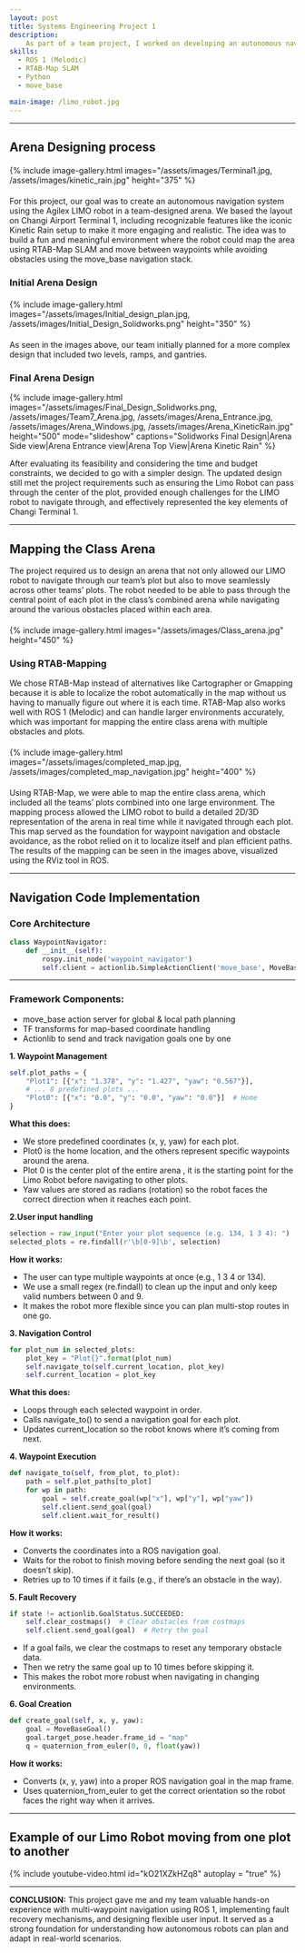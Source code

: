 ```yaml
---
layout: post
title: Systems Engineering Project 1
description:  
    As part of a team project, I worked on developing an autonomous navigation system for the Agilex LIMO robot within a custom-designed arena. Using the RTAB-Map SLAM approach, the robot was able to build a map of the environment and localize itself in real time. Waypoints for navigation were identified directly through the RTAB-Map interface, allowing us to set specific goal locations within the mapped environment. I contributed by writing Python code to enable the robot to follow these waypoints using ROS, while the move_base navigation stack handled global and local path planning to avoid obstacles and determine the most efficient route. This project gave me hands-on experience in mapping, waypoint navigation, and system integration with real-world robot hardware.
skills: 
  - ROS 1 (Melodic)
  - RTAB-Map SLAM
  - Python
  - move_base 

main-image: /limo_robot.jpg
---
```


---
## Arena Designing process
<div style="display: flex; justify-content: center; gap: 20px; flex-wrap: wrap; margin: 20px 0;">
  {% include image-gallery.html 
     images="/assets/images/Terminal1.jpg, /assets/images/kinetic_rain.jpg"  
     height="375" 
  %}
</div>

For this project, our goal was to create an autonomous navigation system using the Agilex LIMO robot in a team-designed arena. We based the layout on Changi Airport Terminal 1, including recognizable features like the iconic Kinetic Rain setup to make it more engaging and realistic. The idea was to build a fun and meaningful environment where the robot could map the area using RTAB-Map SLAM and move between waypoints while avoiding obstacles using the move_base navigation stack. 

### **Initial Arena Design**
<div style="display: flex; justify-content: center; gap: 20px; flex-wrap: wrap; margin: 20px 0;">
  {% include image-gallery.html 
     images="/assets/images/Initial_design_plan.jpg, /assets/images/Initial_Design_Solidworks.png" 
     height="350" 
  %}
</div>
As seen in the images above, our team initially planned for a more complex design that included two levels, ramps, and gantries. 

### **Final Arena Design**
<div class="arena-slideshow-container">

{% include image-gallery.html 
   images="/assets/images/Final_Design_Solidworks.png, /assets/images/Team7_Arena.jpg, /assets/images/Arena_Entrance.jpg, /assets/images/Arena_Windows.jpg, /assets/images/Arena_KineticRain.jpg"
   height="500"
   mode="slideshow"
   captions="Solidworks Final Design|Arena Side view|Arena Entrance view|Arena Top View|Arena Kinetic Rain"
%}
</div>
After evaluating its feasibility and considering the time and budget constraints, we decided to go with a simpler design. The updated design still met the project requirements such as ensuring the Limo Robot can pass through the center of the plot, provided enough challenges for the LIMO robot to navigate through, and effectively represented the key elements of Changi Terminal 1.


---
## Mapping the Class Arena
The project required us to design an arena that not only allowed our LIMO robot to navigate through our team’s plot but also to move seamlessly across other teams’ plots. The robot needed to be able to pass through the central point of each plot in the class’s combined arena while navigating around the various obstacles placed within each area.

<div style="display: flex; justify-content: center; gap: 20px; flex-wrap: wrap; margin: 20px 0;">
  {% include image-gallery.html 
     images="/assets/images/Class_arena.jpg" 
     height="450" 
  %}
</div>

### **Using RTAB-Mapping** 
We chose RTAB-Map instead of alternatives like Cartographer or Gmapping because it is able to localize the robot automatically in the map without us having to manually figure out where it is each time. RTAB-Map also works well with ROS 1 (Melodic) and can handle larger environments accurately, which was important for mapping the entire class arena with multiple obstacles and plots.

<div style="display: flex; justify-content: center; gap: 20px; flex-wrap: wrap; margin: 20px 0;">
  {% include image-gallery.html 
     images="/assets/images/completed_map.jpg, /assets/images/completed_map_navigation.jpg" 
     height="400" 
  %}
</div>
Using RTAB-Map, we were able to map the entire class arena, which included all the teams’ plots combined into one large environment. The mapping process allowed the LIMO robot to build a detailed 2D/3D representation of the arena in real time while it navigated through each plot. This map served as the foundation for waypoint navigation and obstacle avoidance, as the robot relied on it to localize itself and plan efficient paths. The results of the mapping can be seen in the images above, visualized using the RViz tool in ROS.

---

## Navigation Code Implementation

### **Core Architecture**
```python
class WaypointNavigator:
    def __init__(self):
        rospy.init_node('waypoint_navigator')
        self.client = actionlib.SimpleActionClient('move_base', MoveBaseAction)
```
---
### **Framework Components:**

 - move_base action server for global & local path planning
 - TF transforms for map-based coordinate handling
 - Actionlib to send and track navigation goals one by one

**1. Waypoint Management**
```python
self.plot_paths = {
    "Plot1": [{"x": "1.378", "y": "1.427", "yaw": "0.567"}],
    # ... 8 predefined plots ...
    "Plot0": [{"x": "0.0", "y": "0.0", "yaw": "0.0"}]  # Home
}
```
**What this does:**

 - We store predefined coordinates (x, y, yaw) for each plot.
 - Plot0 is the home location, and the others represent specific waypoints around the arena.
 - Plot 0 is the center plot of the entire arena , it is the starting point for the Limo Robot before navigating to other plots.
 - Yaw values are stored as radians (rotation) so the robot faces the correct direction when it reaches each point.

**2.User input handling**
```python
selection = raw_input("Enter your plot sequence (e.g. 134, 1 3 4): ")
selected_plots = re.findall(r'\b[0-9]\b', selection)
```
**How it works:**

 - The user can type multiple waypoints at once (e.g., 1 3 4 or 134).
 - We use a small regex (re.findall) to clean up the input and only keep valid numbers between 0 and 9.
 - It makes the robot more flexible since you can plan multi-stop routes in one go.

**3. Navigation Control**
```python
for plot_num in selected_plots:
    plot_key = "Plot{}".format(plot_num)
    self.navigate_to(self.current_location, plot_key)
    self.current_location = plot_key

```
**What this does:**

 - Loops through each selected waypoint in order.
 - Calls navigate_to() to send a navigation goal for each plot.
 - Updates current_location so the robot knows where it’s coming from next.

   
**4. Waypoint Execution**
```python
def navigate_to(self, from_plot, to_plot):
    path = self.plot_paths[to_plot]
    for wp in path:
        goal = self.create_goal(wp["x"], wp["y"], wp["yaw"])
        self.client.send_goal(goal)
        self.client.wait_for_result()
```
**How it works:**

 - Converts the coordinates into a ROS navigation goal.
 - Waits for the robot to finish moving before sending the next goal (so it doesn’t skip).
 - Retries up to 10 times if it fails (e.g., if there’s an obstacle in the way).

**5. Fault Recovery**
```python
if state != actionlib.GoalStatus.SUCCEEDED:
    self.clear_costmaps()  # Clear obstacles from costmaps
    self.client.send_goal(goal)  # Retry the goal
```
 - If a goal fails, we clear the costmaps to reset any temporary obstacle data.
 - Then we retry the same goal up to 10 times before skipping it.
 - This makes the robot more robust when navigating in changing environments.
   

**6. Goal Creation**
```python
def create_goal(self, x, y, yaw):
    goal = MoveBaseGoal()
    goal.target_pose.header.frame_id = "map"
    q = quaternion_from_euler(0, 0, float(yaw))

```
**How it works:**

 - Converts (x, y, yaw) into a proper ROS navigation goal in the map frame.
 - Uses quaternion_from_euler to get the correct orientation so the robot faces the right way when it arrives.

---

## Example of our Limo Robot moving from one plot to another

{% include youtube-video.html id="kO21XZkHZq8" autoplay = "true" %}

---
**CONCLUSION:**
This project gave me and my team valuable hands-on experience with multi-waypoint navigation using ROS 1, implementing fault recovery mechanisms, and designing flexible user input. It served as a strong foundation for understanding how autonomous robots can plan and adapt in real-world scenarios.
